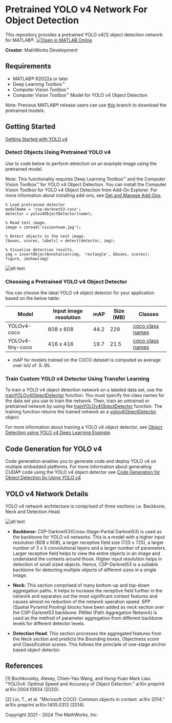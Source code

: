 # Pretrained YOLO v4 Network For Object Detection
This repository provides a pretrained YOLO v4[1] object detection network for MATLAB&reg;. [![Open in MATLAB Online](https://www.mathworks.com/images/responsive/global/open-in-matlab-online.svg)](https://matlab.mathworks.com/open/github/v1?repo=matlab-deep-learning/pretrained-yolo-v4)

**Creator**: MathWorks Development


## Requirements
- MATLAB® R2022a or later
- Deep Learning Toolbox™
- Computer Vision Toolbox™
- Computer Vision Toolbox™ Model for YOLO v4 Object Detection

Note: Previous MATLAB® release users can use [this](https://github.com/matlab-deep-learning/pretrained-yolo-v4/tree/previous) branch to download the pretrained models.


## Getting Started
[Getting Started with YOLO v4](https://www.mathworks.com/help/vision/ug/getting-started-with-yolo-v4.html)


### Detect Objects Using Pretrained YOLO v4
Use to code below to perform detection on an example image using the pretrained model.

Note: This functionality requires Deep Learning Toolbox™ and the Computer Vision Toolbox™ for YOLO v4 Object Detection. You can install the Computer Vision Toolbox for YOLO v4 Object Detection from Add-On Explorer. For more information about installing add-ons, see [Get and Manage Add-Ons](https://www.mathworks.com/help/matlab/matlab_env/get-add-ons.html).

```
% Load pretrained detector
modelName = 'csp-darknet53-coco';
detector = yolov4ObjectDetector(name);

% Read test image.
image = imread('visionteam.jpg');

% Detect objects in the test image.
[boxes, scores, labels] = detect(detector, img);

% Visualize detection results.
img = insertObjectAnnotation(img, 'rectangle', bboxes, scores);
figure, imshow(img)
```
![alt text](images/result.png?raw=true)

### Choosing a Pretrained YOLO v4 Object Detector
You can choose the ideal YOLO v4 object detector for your application based on the below table:

| Model | Input image resolution | mAP  | Size (MB) | Classes |
| ------ | ------ | ------ | ------ | ------ |
| YOLOv4-coco | 608 x 608 | 44.2 | 229 | [coco class names](src/+helper/coco-classes.txt) |
| YOLOv4-tiny-coco | 416 x 416 | 19.7 | 21.5 | [coco class names](src/+helper/coco-classes.txt) |

- mAP for models trained on the COCO dataset is computed as average over IoU of .5:.95.

### Train Custom YOLO v4 Detector Using Transfer Learning
To train a YOLO v4 object detection network on a labeled data set, use the [trainYOLOv4ObjectDetector](https://www.mathworks.com/help/vision/ref/trainyolov4objectdetector.html) function. You must specify the class names for the data set you use to train the network. Then, train an untrained or pretrained network by using the [trainYOLOv4ObjectDetector](https://www.mathworks.com/help/vision/ref/trainyolov4objectdetector.html) function. The training function returns the trained network as a [yolov4ObjectDetector](https://www.mathworks.com/help/vision/ref/yolov4objectdetector.html) object.

For more information about training a YOLO v4 object detector, see [Object Detection using YOLO v4 Deep Learning Example](https://www.mathworks.com/help/vision/ug/object-detection-using-yolov4-deep-learning.html).

## Code Generation for YOLO v4
Code generation enables you to generate code and deploy YOLO v4 on multiple embedded platforms. For more information about generating CUDA® code using the YOLO v4 object detector see [Code Generation for Object Detection by Using YOLO v4](https://www.mathworks.com/help/deeplearning/ug/code-generation-for-object-detection-using-YOLO-v4.html)

## YOLO v4 Network Details
YOLO v4 network architecture is comprised of three sections i.e. Backbone, Neck and Detection Head.

![alt text](images/network.png?raw=true)

- **Backbone:** CSP-Darknet53(Cross-Stage-Partial Darknet53) is used as the backbone for YOLO v4 networks. This is a model with a higher input resolution (608 x 608), a larger receptive field size (725 x 725), a larger number of 3 x 3 convolutional layers and a larger number of parameters. Larger receptive field helps to view the entire objects in an image and understand the contexts around those. Higher input resolution helps in detection of small sized objects. Hence, CSP-Darknet53 is a suitable backbone for detecting multiple objects of different sizes in a single image.

- **Neck:** This section comprised of many bottom-up and top-down aggregation paths. It helps to increase the receptive field further in the network and separates out the most significant context features and causes almost no reduction of the network operation speed. SPP (Spatial Pyramid Pooling) blocks have been added as neck section over the CSP-Darknet53 backbone. PANet (Path Aggregation Network) is used as the method of parameter aggregation from different backbone levels for different detector levels.

- **Detection Head**: This section processes the aggregated features from the Neck section and predicts the Bounding boxes, Objectness score and Classification scores. This follows the principle of one-stage anchor based object detector.    

## References
[1] Bochkovskiy, Alexey, Chien-Yao Wang, and Hong-Yuan Mark Liao. "YOLOv4: Optimal Speed and Accuracy of Object Detection." arXiv preprint arXiv:2004.10934 (2020).

[2] Lin, T., et al. "Microsoft COCO: Common objects in context. arXiv 2014." arXiv preprint arXiv:1405.0312 (2014).

Copyright 2021 - 2024 The MathWorks, Inc.
